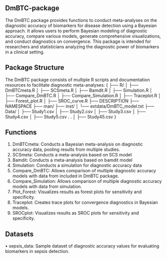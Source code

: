 ## DmBTC-package
The DmBTC package provides functions to conduct meta-analyses on the diagnostic accuracy of biomarkers for disease detection using a Bayesian approach. It allows users to perform Bayesian modeling of diagnostic accuracy, compare various models, generate comprehensive visualizations, and conduct diagnostics on convergence. This package is intended for researchers and statisticians analyzing the diagnostic power of biomarkers in a clinical setting.

## Package Structure
The DmBTC package consists of multiple R scripts and documentation resources to facilitate diagnostic meta-analyses:
{
├── R/
│ ├── DmBTCmeta.R
│ ├── SCSmeta.R
│ ├── Bamdit.R
│ ├── Simulation.R
│ ├── Compare_DmBTC.R
│ ├── Compare_Simulation.R
│ ├── Traceplot.R
│ ├── Forest_plot.R
│ ├── SROC_curve.R
├── DESCRIPTION
├── NAMESPACE
├── man/
├── inst/
│ └── extdata/DmBTC_model.txt
├── Data/ 
│ ├── Study1.csv
│ ├── Study2.csv
│ ├── Study3.csv
│ ├── Study4.csv
│ ├── Study5.csv
.
.
│ ├── Study45.csv
}
## Functions
1.	DmBTCmeta: Conducts a Bayesian meta-analysis on diagnostic accuracy data, pooling results from multiple studies.
2.	SCSmeta: Conducts a meta-analysis based on SCS model
3.	Bamdit: Conducts a meta-analysis based on bamdit model
4.	Simulation: Conducts a simulation for diagnostic accuracy data
5.	Compare_DmBTC: Allows comparison of multiple diagnostic accuracy models with data from included in DmBTC package.
6.	Compare_Simulation: Allows comparison of multiple diagnostic accuracy models with data from simulation.
7.	Plot_Forest: Visualizes results as forest plots for sensitivity and specificity.
8.	Traceplot: Creates trace plots for convergence diagnostics in Bayesian models.
9.	SROCplot: Visualizes results as SROC plots for sensitivity and specificity.
## Datasets
•	sepsis_data: Sample dataset of diagnostic accuracy values for evaluating biomarkers in sepsis detection.
